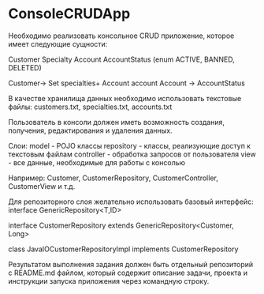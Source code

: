 # ConsoleCRUDApp
Необходимо реализовать консольное CRUD приложение, которое имеет следующие сущности:

Customer
Specialty
Account
AccountStatus (enum ACTIVE, BANNED, DELETED)

Customer-> Set<Specialty> specialties+ Account account
Account -> AccountStatus

В качестве хранилища данных необходимо использовать текстовые файлы:
customers.txt, specialties.txt, accounts.txt

Пользователь в консоли должен иметь возможность создания, получения, редактирования и удаления данных.

Слои:
model - POJO клаcсы
repository - классы, реализующие доступ к текстовым файлам
controller - обработка запросов от пользователя
view - все данные, необходимые для работы с консолью

Например: Customer, CustomerRepository, CustomerController, CustomerView и т.д.


Для репозиторного слоя желательно использовать базовый интерфейс:
interface GenericRepository<T,ID>

interface CustomerRepository extends GenericRepository<Customer, Long>

class JavaIOCustomerRepositoryImpl implements CustomerRepository

Результатом выполнения задания должен быть отдельный репозиторий с README.md файлом, который содержит описание задачи, проекта и инструкции запуска приложения через командную строку.
